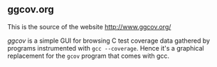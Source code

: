 ggcov.org
---------

This is the source of the website http://www.ggcov.org/

*ggcov* is a simple GUI for browsing C test coverage data gathered
by programs instrumented with `gcc --coverage`.
Hence it's a graphical replacement for the `gcov` program that
comes with gcc.

